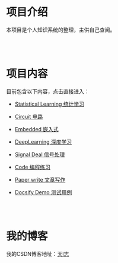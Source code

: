 # **项目介绍**

本项目是个人知识系统的整理，主供自己查阅。
<p>
<br>
 <br>
</p>

# **项目内容**

目前包含以下内容，点击直接进入：

- [Statistical Learning 统计学习](statistical_learning/README.md)

- [Circuit 电路](Circuit/README.md)

- [Embedded 嵌入式](Embedded/README.md)

- [DeepLearning 深度学习](DeepLearning/README.md)

- [Signal Deal 信号处理](signal_deal/README.md)

- [Code 编程练习](Code/README.md)

- [Paper write 文章写作](Paper_write/README.md)

-  <a href="./docsify_demo/">Docsify Demo 测试用例</a>

<p>
<br>
 <br>
</p>


# **我的博客**

我的CSDN博客地址：[天l志](https://blog.csdn.net/qq_38347393)